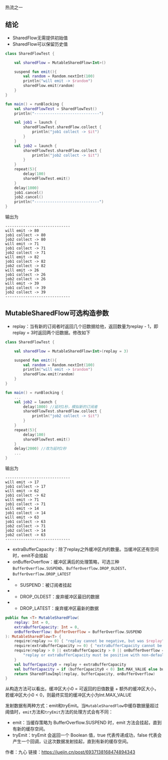 热流之一
## 结论
- SharedFlow无需提供初始值
- SharedFlow可以保留历史值

```kotlin
class SharedFlowTest {

    val sharedFlow = MutableSharedFlow<Int>()

    suspend fun emit(){
        val random = Random.nextInt(100)
        println("will emit -> $random")
        sharedFlow.emit(random)
    }
}

fun main() = runBlocking {
    val sharedFlowTest = SharedFlowTest()
    println("-----------------------------")

    val job1 = launch {
        sharedFlowTest.sharedFlow.collect {
            println("job1 collect -> $it")
        }
    }
    val job2 = launch {
        sharedFlowTest.sharedFlow.collect {
            println("job2 collect -> $it")
        }
    }
    repeat(5){
        delay(100)
        sharedFlowTest.emit()
    }
    delay(1000)
    job1.cancel()
    job2.cancel()
    println("-----------------------------")
}
```
输出为
```
-----------------------------
will emit -> 80
job1 collect -> 80
job2 collect -> 80
will emit -> 71
job1 collect -> 71
job2 collect -> 71
will emit -> 82
job1 collect -> 82
job2 collect -> 82
will emit -> 26
job1 collect -> 26
job2 collect -> 26
will emit -> 39
job1 collect -> 39
job2 collect -> 39
-----------------------------
```
## MutableSharedFlow可选构造参数
- replay：当有新的订阅者时返回几个旧数据给他，返回数量为replay - 1，即replay = 3时返回两个旧数据。修改如下
```kotlin
class SharedFlowTest {

    val sharedFlow = MutableSharedFlow<Int>(replay = 3)

    suspend fun emit(){
        val random = Random.nextInt(100)
        println("will emit -> $random")
        sharedFlow.emit(random)
    }
}

fun main() = runBlocking {
    ...
    val job2 = launch {
        delay(1000) //延时1秒，模拟新的订阅者
        sharedFlowTest.sharedFlow.collect {
            println("job2 collect -> $it")
        }
    }
    repeat(5){
        delay(100)
        sharedFlowTest.emit()
    }
    delay(2000) //改为延时2秒
    ...
}
```
输出为
```
-----------------------------
will emit -> 17
job1 collect -> 17
will emit -> 62
job1 collect -> 62
will emit -> 71
job1 collect -> 71
will emit -> 14
job1 collect -> 14
will emit -> 63
job1 collect -> 63
job2 collect -> 71
job2 collect -> 14
job2 collect -> 63
-----------------------------
```
- extraBufferCapacity：除了replay之外缓冲区内的数量。当缓冲区还有空间时，emit不会挂起
- onBufferOverflow：缓冲区满后的处理策略，可选三种`BufferOverflow.SUSPEND`、`BufferOverflow.DROP_OLDEST`、`BufferOverflow.DROP_LATEST`
- - SUSPEND：被订阅者挂起
- - DROP_OLDEST：废弃缓冲区最旧的数据
- - DROP_LATEST：废弃缓冲区最新的数据

```kotlin
public fun <T> MutableSharedFlow(
    replay: Int = 0,
    extraBufferCapacity: Int = 0,
    onBufferOverflow: BufferOverflow = BufferOverflow.SUSPEND
): MutableSharedFlow<T> {
    require(replay >= 0) { "replay cannot be negative, but was $replay" }
    require(extraBufferCapacity >= 0) { "extraBufferCapacity cannot be negative, but was $extraBufferCapacity" }
    require(replay > 0 || extraBufferCapacity > 0 || onBufferOverflow == BufferOverflow.SUSPEND) {
        "replay or extraBufferCapacity must be positive with non-default onBufferOverflow strategy $onBufferOverflow"
    }
    val bufferCapacity0 = replay + extraBufferCapacity
    val bufferCapacity = if (bufferCapacity0 < 0) Int.MAX_VALUE else bufferCapacity0 // coerce to MAX_VALUE on overflow
    return SharedFlowImpl(replay, bufferCapacity, onBufferOverflow)
}
```
从构造方法可以看出，缓冲区大小0 = 可返回的旧值数量 + 额外的缓冲区大小，若缓冲区大小0 < 0，则最终实现的缓冲区大小为Int.MAX_VALUE  

发射数据有两种方式：emit和tryEmit。当`MutableSharedFlow`中缓存数据量超过阈值时，`emit`方法和`tryEmit`方法的处理方式会有不同：  

- emit：当缓存策略为 BufferOverflow.SUSPEND 时，emit 方法会挂起，直到有新的缓存空间。
- tryEmit：tryEmit 会返回一个 Boolean 值，true 代表传递成功，false 代表会产生一个回调，让这次数据发射挂起，直到有新的缓存空间。

作者：九心
链接：https://juejin.cn/post/6937138168474894343

